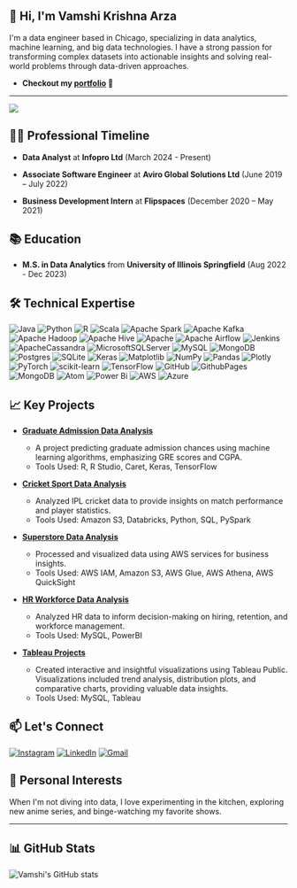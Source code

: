 ## 👋 Hi, I'm Vamshi Krishna Arza

I'm a data engineer based in Chicago, specializing in data analytics, machine learning, and big data technologies. I have a strong passion for transforming complex datasets into actionable insights and solving real-world problems through data-driven approaches.<br/>
- **Checkout my [portfolio](https://vamshi-arza.github.io/) 💼**

---
[![](https://visitcount.itsvg.in/api?id=vamshi-arza&icon=5&color=6)](https://visitcount.itsvg.in)

<!-- Proudly created with GPRM ( https://gprm.itsvg.in ) -->

## 🧑‍💼 Professional Timeline
- **Data Analyst** at **Infopro Ltd** (March 2024 - Present)
  
- **Associate Software Engineer** at **Aviro Global Solutions Ltd** (June 2019 – July 2022)

- **Business Development Intern** at **Flipspaces** (December 2020 – May 2021)

## 📚 Education
- **M.S. in Data Analytics** from **University of Illinois Springfield** (Aug 2022 - Dec 2023)

## 🛠️ Technical Expertise
![Java](https://img.shields.io/badge/java-%23ED8B00.svg?style=for-the-badge&logo=openjdk&logoColor=white) 
![Python](https://img.shields.io/badge/python-3670A0?style=for-the-badge&logo=python&logoColor=ffdd54) 
![R](https://img.shields.io/badge/r-%23276DC3.svg?style=for-the-badge&logo=r&logoColor=white) ![Scala](https://img.shields.io/badge/scala-%23DC322F.svg?style=for-the-badge&logo=scala&logoColor=white) ![Apache Spark](https://img.shields.io/badge/Apache%20Spark-FDEE21?style=for-the-badge&logo=apachespark&logoColor=black) ![Apache Kafka](https://img.shields.io/badge/Apache%20Kafka-000?style=for-the-badge&logo=apachekafka) ![Apache Hadoop](https://img.shields.io/badge/Apache%20Hadoop-66CCFF?style=for-the-badge&logo=apachehadoop&logoColor=black) ![Apache Hive](https://img.shields.io/badge/Apache%20Hive-FDEE21?style=for-the-badge&logo=apachehive&logoColor=black) ![Apache](https://img.shields.io/badge/apache-%23D42029.svg?style=for-the-badge&logo=apache&logoColor=white) ![Apache Airflow](https://img.shields.io/badge/Apache%20Airflow-017CEE?style=for-the-badge&logo=Apache%20Airflow&logoColor=white) ![Jenkins](https://img.shields.io/badge/jenkins-%232C5263.svg?style=for-the-badge&logo=jenkins&logoColor=white) ![ApacheCassandra](https://img.shields.io/badge/cassandra-%231287B1.svg?style=for-the-badge&logo=apache-cassandra&logoColor=white) ![MicrosoftSQLServer](https://img.shields.io/badge/Microsoft%20SQL%20Server-CC2927?style=for-the-badge&logo=microsoft%20sql%20server&logoColor=white) ![MySQL](https://img.shields.io/badge/mysql-4479A1.svg?style=for-the-badge&logo=mysql&logoColor=white) ![MongoDB](https://img.shields.io/badge/MongoDB-%234ea94b.svg?style=for-the-badge&logo=mongodb&logoColor=white) ![Postgres](https://img.shields.io/badge/postgres-%23316192.svg?style=for-the-badge&logo=postgresql&logoColor=white) ![SQLite](https://img.shields.io/badge/sqlite-%2307405e.svg?style=for-the-badge&logo=sqlite&logoColor=white) ![Keras](https://img.shields.io/badge/Keras-%23D00000.svg?style=for-the-badge&logo=Keras&logoColor=white) ![Matplotlib](https://img.shields.io/badge/Matplotlib-%23ffffff.svg?style=for-the-badge&logo=Matplotlib&logoColor=black) ![NumPy](https://img.shields.io/badge/numpy-%23013243.svg?style=for-the-badge&logo=numpy&logoColor=white) ![Pandas](https://img.shields.io/badge/pandas-%23150458.svg?style=for-the-badge&logo=pandas&logoColor=white) ![Plotly](https://img.shields.io/badge/Plotly-%233F4F75.svg?style=for-the-badge&logo=plotly&logoColor=white) ![PyTorch](https://img.shields.io/badge/PyTorch-%23EE4C2C.svg?style=for-the-badge&logo=PyTorch&logoColor=white) ![scikit-learn](https://img.shields.io/badge/scikit--learn-%23F7931E.svg?style=for-the-badge&logo=scikit-learn&logoColor=white) ![TensorFlow](https://img.shields.io/badge/TensorFlow-%23FF6F00.svg?style=for-the-badge&logo=TensorFlow&logoColor=white) ![GitHub](https://img.shields.io/badge/github-%23121011.svg?style=for-the-badge&logo=github&logoColor=white) ![GithubPages](https://img.shields.io/badge/github%20pages-121013?style=for-the-badge&logo=github&logoColor=white)  ![MongoDB](https://img.shields.io/badge/MongoDB-%234ea94b.svg?style=for-the-badge&logo=mongodb&logoColor=white)
![Atom](https://img.shields.io/badge/Atom-%2366595C.svg?style=for-the-badge&logo=atom&logoColor=white)
![Power Bi](https://img.shields.io/badge/power_bi-F2C811?style=for-the-badge&logo=powerbi&logoColor=black)
![AWS](https://img.shields.io/badge/AWS-%23FF9900.svg?style=for-the-badge&logo=amazon-aws&logoColor=white)
![Azure](https://img.shields.io/badge/azure-%230072C6.svg?style=for-the-badge&logo=microsoftazure&logoColor=white)

## 📈 Key Projects
- **[Graduate Admission Data Analysis](https://github.com/vamshi-arza/Graduate-admissiondata-RStudio-MachineLearning)**
  - A project predicting graduate admission chances using machine learning algorithms, emphasizing GRE scores and CGPA.
  - Tools Used: R, R Studio, Caret, Keras, TensorFlow

- **[Cricket Sport Data Analysis](https://github.com/vamshi-arza/CricketSport-Data_Analysis-AWS-Python-PySpark)**
  - Analyzed IPL cricket data to provide insights on match performance and player statistics.
  - Tools Used: Amazon S3, Databricks, Python, SQL, PySpark

- **[Superstore Data Analysis](https://github.com/vamshi-arza/Store_Data_Analysis-AWS-Qucksight-S3-Athena)**
  - Processed and visualized data using AWS services for business insights.
  - Tools Used: AWS IAM, Amazon S3, AWS Glue, AWS Athena, AWS QuickSight

- **[HR Workforce Data Analysis](https://github.com/vamshi-arza/HR-Workforce-MySQL-PowerBI)**
  - Analyzed HR data to inform decision-making on hiring, retention, and workforce management.
  - Tools Used: MySQL, PowerBI

- **[Tableau Projects](https://public.tableau.com/app/profile/satya.sai.vamshi.krishna.arza/vizzes)**
  - Created interactive and insightful visualizations using Tableau Public. Visualizations included trend analysis, distribution plots, and comparative charts, providing valuable data insights.
  - Tools Used: MySQL, Tableau

## 📫 Let's Connect
[![Instagram](https://img.shields.io/badge/Instagram-%23E4405F.svg?logo=Instagram&logoColor=white)](https://instagram.com/https://instagram.com/vamshi_arza) [![LinkedIn](https://img.shields.io/badge/LinkedIn-%230077B5.svg?logo=linkedin&logoColor=white)](https://www.linkedin.com/in/vamshi-krishna-arza-780b90b8/) [![Gmail](https://img.shields.io/badge/Gmail-D14836?style=for-the-badge&logo=gmail&logoColor=white)](mailto:arzavamshikrishna@gmail.com)

## 🎯 Personal Interests
When I'm not diving into data, I love experimenting in the kitchen, exploring new anime series, and binge-watching my favorite shows.

---

## 📊 GitHub Stats

![Vamshi's GitHub stats](https://github-readme-stats.vercel.app/api?username=vamshi-arza&show_icons=true&theme=merko)

